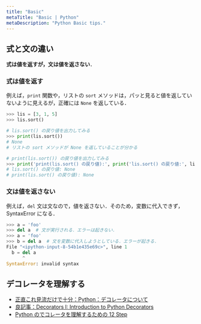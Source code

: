 ```yaml
---
title: "Basic"
metaTitle: "Basic | Python"
metaDescription: "Python Basic tips."
---
```


## 式と文の違い

**式は値を返すが，文は値を返さない**．

### 式は値を返す

例えば，`print` 関数や，リストの `sort` メソッドは，パッと見ると値を返していないように見えるが，正確には `None` を返している．

```python
>>> lis = [3, 1, 5]
>>> lis.sort()

# lis.sort() の戻り値を出力してみる
>>> print(lis.sort())
# None
# リストの sort メソッドが None を返していることが分かる

# print(lis.sort()) の戻り値を出力してみる
>>> print('print(lis.sort() の戻り値):', print('lis.sort() の戻り値:', lis.sort()))
# lis.sort() の戻り値: None
# print(lis.sort() の戻り値): None
```

### 文は値を返さない

例えば，`del` 文は文なので，値を返さない．そのため，変数に代入できず，SyntaxError になる．

```python
>>> a = 'foo'
>>> del a  # 文が実行される．エラーは起きない．
>>> a = 'foo'
>>> b = del a  # 文を変数に代入しようとしている．エラーが起きる．
File "<ipython-input-8-54b1e435e69c>", line 1
  b = del a
      ^
SyntaxError: invalid syntax
```

## デコレータを理解する

- [正直これ見流だけで十分：Python：デコレータについて](https://blog.amedama.jp/entry/2018/09/02/013351)
- [良記事：Decorators I: Introduction to Python Decorators](https://www.artima.com/weblogs/viewpost.jsp?thread=240808)
- [Python のでコレータを理解するための 12 Step](https://qiita.com/_rdtr/items/d3bc1a8d4b7eb375c368)
